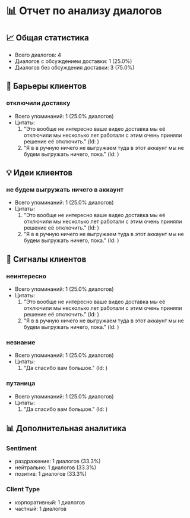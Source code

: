 # 📊 Отчет по анализу диалогов

## 📈 Общая статистика
- Всего диалогов: 4
- Диалогов с обсуждением доставки: 1 (25.0%)
- Диалогов без обсуждения доставки: 3 (75.0%)

## 🚧 Барьеры клиентов

### отключили доставку
- Всего упоминаний: 1 (25.0% диалогов)
- Цитаты:
   1. "Это вообще не интересно ваше видео доставка мы её отключили мы несколько лет работали с этим очень приняли решение её отключить." (Id: <id>)
   2. "Я в в ручную ничего не выгружаем туда в этот аккаунт мы не будем выгружать ничего, пока." (Id: <id>)

## 💡 Идеи клиентов

### не будем выгружать ничего в аккаунт
- Всего упоминаний: 1 (25.0% диалогов)
- Цитаты:
   1. "Это вообще не интересно ваше видео доставка мы её отключили мы несколько лет работали с этим очень приняли решение её отключить." (Id: <id>)
   2. "Я в в ручную ничего не выгружаем туда в этот аккаунт мы не будем выгружать ничего, пока." (Id: <id>)

## 🎯 Сигналы клиентов

### неинтересно
- Всего упоминаний: 1 (25.0% диалогов)
- Цитаты:
   1. "Это вообще не интересно ваше видео доставка мы её отключили мы несколько лет работали с этим очень приняли решение её отключить." (Id: <id>)
   2. "Я в в ручную ничего не выгружаем туда в этот аккаунт мы не будем выгружать ничего, пока." (Id: <id>)

### незнание
- Всего упоминаний: 1 (25.0% диалогов)
- Цитаты:
   1. "Да спасибо вам большое." (Id: <id>)

### путаница
- Всего упоминаний: 1 (25.0% диалогов)
- Цитаты:
   1. "Да спасибо вам большое." (Id: <id>)

## 📊 Дополнительная аналитика

### Sentiment
- раздражение: 1 диалогов (33.3%)
- нейтрально: 1 диалогов (33.3%)
- позитив: 1 диалогов (33.3%)

### Client Type
- корпоративный: 1 диалогов
- частный: 1 диалогов
